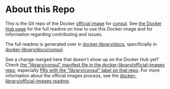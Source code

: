 # About this Repo

This is the Git repo of the Docker [official image](https://docs.docker.com/docker-hub/official_repos/) for [consul](https://registry.hub.docker.com/_/consul/). See [the Docker Hub page](https://registry.hub.docker.com/_/consul/) for the full readme on how to use this Docker image and for information regarding contributing and issues.

The full readme is generated over in [docker-library/docs](https://github.com/docker-library/docs), specificially in [docker-library/docs/consul](https://github.com/docker-library/docs/tree/master/consul).

See a change merged here that doesn't show up on the Docker Hub yet? Check [the "library/consul" manifest file in the docker-library/official-images repo](https://github.com/docker-library/official-images/blob/master/library/consul), especially [PRs with the "library/consul" label on that repo](https://github.com/docker-library/official-images/labels/library%2Fconsul). For more information about the official images process, see the [docker-library/official-images readme](https://github.com/docker-library/official-images/blob/master/README.md).

<!-- THIS FILE IS GENERATED BY https://github.com/docker-library/docs/blob/master/generate-repo-stub-readme.sh -->

